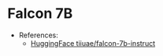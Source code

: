 # Falcon 7B

- References:
    - [HuggingFace tiiuae/falcon-7b-instruct](https://huggingface.co/tiiuae/falcon-7b-instruct)